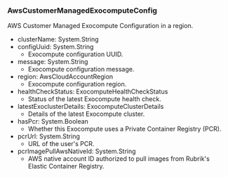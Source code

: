 ### AwsCustomerManagedExocomputeConfig
AWS Customer Managed Exocompute Configuration in a region.

- clusterName: System.String
- configUuid: System.String
  - Exocompute configuration UUID.
- message: System.String
  - Exocompute configuration message.
- region: AwsCloudAccountRegion
  - Exocompute configuration region.
- healthCheckStatus: ExocomputeHealthCheckStatus
  - Status of the latest Exocompute health check.
- latestExoclusterDetails: ExocomputeClusterDetails
  - Details of the latest Exocompute cluster.
- hasPcr: System.Boolean
  - Whether this Exocompute uses a Private Container Registry (PCR).
- pcrUrl: System.String
  - URL of the user's PCR.
- pcrImagePullAwsNativeId: System.String
  - AWS native account ID authorized to pull images from Rubrik's Elastic Container Registry.
